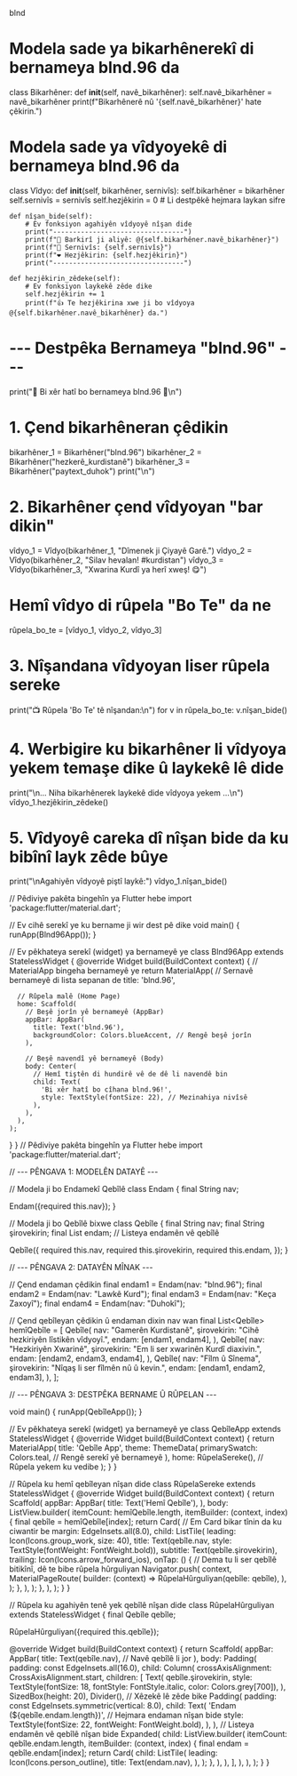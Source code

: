 blnd
# Modela sade ya bikarhênerekî di bernameya blnd.96 da
class Bikarhêner:
    def __init__(self, navê_bikarhêner):
        self.navê_bikarhêner = navê_bikarhêner
        print(f"Bikarhênerê nû '{self.navê_bikarhêner}' hate çêkirin.")

# Modela sade ya vîdyoyekê di bernameya blnd.96 da
class Vîdyo:
    def __init__(self, bikarhêner, sernivîs):
        self.bikarhêner = bikarhêner
        self.sernivîs = sernivîs
        self.hezjêkirin = 0 # Li destpêkê hejmara laykan sifre

    def nîşan_bide(self):
        # Ev fonksiyon agahiyên vîdyoyê nîşan dide
        print("---------------------------------")
        print(f"👤 Barkirî ji aliyê: @{self.bikarhêner.navê_bikarhêner}")
        print(f"📝 Sernivîs: {self.sernivîs}")
        print(f"❤️ Hezjêkirin: {self.hezjêkirin}")
        print("---------------------------------")

    def hezjêkirin_zêdeke(self):
        # Ev fonksiyon laykekê zêde dike
        self.hezjêkirin += 1
        print(f"👍 Te hezjêkirina xwe ji bo vîdyoya @{self.bikarhêner.navê_bikarhêner} da.")


# --- Destpêka Bernameya "blnd.96" ---

print("🌟 Bi xêr hatî bo bernameya blnd.96 🌟\n")

# 1. Çend bikarhêneran çêdikin
bikarhêner_1 = Bikarhêner("blnd.96")
bikarhêner_2 = Bikarhêner("hezkerê_kurdistanê")
bikarhêner_3 = Bikarhêner("paytext_duhok")
print("\n")

# 2. Bikarhêner çend vîdyoyan "bar dikin"
vîdyo_1 = Vîdyo(bikarhêner_1, "Dîmenek ji Çiyayê Garê.")
vîdyo_2 = Vîdyo(bikarhêner_2, "Silav hevalan! #kurdistan")
vîdyo_3 = Vîdyo(bikarhêner_3, "Xwarina Kurdî ya herî xweş! 😋")

# Hemî vîdyo di rûpela "Bo Te" da ne
rûpela_bo_te = [vîdyo_1, vîdyo_2, vîdyo_3]

# 3. Nîşandana vîdyoyan liser rûpela sereke
print("📺 Rûpela 'Bo Te' tê nîşandan:\n")
for v in rûpela_bo_te:
    v.nîşan_bide()

# 4. Werbigire ku bikarhêner li vîdyoya yekem temaşe dike û laykekê lê dide
print("\n... Niha bikarhênerek laykekê dide vîdyoya yekem ...\n")
vîdyo_1.hezjêkirin_zêdeke()

# 5. Vîdyoyê careka dî nîşan bide da ku bibînî layk zêde bûye
print("\nAgahiyên vîdyoyê piştî laykê:")
vîdyo_1.nîşan_bide()

// Pêdiviye pakêta bingehîn ya Flutter hebe
import 'package:flutter/material.dart';

// Ev cihê serekî ye ku bername ji wir dest pê dike
void main() {
  runApp(Blnd96App());
}

// Ev pêkhateya serekî (widget) ya bernameyê ye
class Blnd96App extends StatelessWidget {
  @override
  Widget build(BuildContext context) {
    // MaterialApp bingeha bernameyê ye
    return MaterialApp(
      // Sernavê bernameyê di lista sepanan de
      title: 'blnd.96',
      
      // Rûpela malê (Home Page)
      home: Scaffold(
        // Beşê jorîn yê bernameyê (AppBar)
        appBar: AppBar(
          title: Text('blnd.96'),
          backgroundColor: Colors.blueAccent, // Rengê beşê jorîn
        ),
        
        // Beşê navendî yê bernameyê (Body)
        body: Center(
          // Hemî tiştên di hundirê vê de dê li navendê bin
          child: Text(
            'Bi xêr hatî bo cîhana blnd.96!',
            style: TextStyle(fontSize: 22), // Mezinahiya nivîsê
          ),
        ),
      ),
    );
  }
}
// Pêdiviye pakêta bingehîn ya Flutter hebe
import 'package:flutter/material.dart';

// --- PÊNGAVA 1: MODELÊN DATAYÊ ---

// Modela ji bo Endamekî Qebîlê
class Endam {
  final String nav;

  Endam({required this.nav});
}

// Modela ji bo Qebîlê bixwe
class Qebîle {
  final String nav;
  final String şirovekirin;
  final List<Endam> endam; // Listeya endamên vê qebîlê

  Qebîle({
    required this.nav,
    required this.şirovekirin,
    required this.endam,
  });
}


// --- PÊNGAVA 2: DATAYÊN MÎNAK ---

// Çend endaman çêdikin
final endam1 = Endam(nav: "blnd.96");
final endam2 = Endam(nav: "Lawkê Kurd");
final endam3 = Endam(nav: "Keça Zaxoyî");
final endam4 = Endam(nav: "Duhokî");

// Çend qebîleyan çêdikin û endaman dixin nav wan
final List<Qebîle> hemîQebîle = [
  Qebîle(
    nav: "Gamerên Kurdistanê",
    şirovekirin: "Cihê hezkiriyên lîstikên vîdyoyî.",
    endam: [endam1, endam4],
  ),
  Qebîle(
    nav: "Hezkiriyên Xwarinê",
    şirovekirin: "Em li ser xwarinên Kurdî diaxivin.",
    endam: [endam2, endam3, endam4],
  ),
  Qebîle(
    nav: "Fîlm û Sînema",
    şirovekirin: "Nîqaş li ser fîlmên nû û kevin.",
    endam: [endam1, endam2, endam3],
  ),
];


// --- PÊNGAVA 3: DESTPÊKA BERNAME Û RÛPELAN ---

void main() {
  runApp(QebîleApp());
}

// Ev pêkhateya serekî (widget) ya bernameyê ye
class QebîleApp extends StatelessWidget {
  @override
  Widget build(BuildContext context) {
    return MaterialApp(
      title: 'Qebîle App',
      theme: ThemeData(
        primarySwatch: Colors.teal, // Rengê serekî yê bernameyê
      ),
      home: RûpelaSereke(), // Rûpela yekem ku vedibe
    );
  }
}

// Rûpela ku hemî qebîleyan nîşan dide
class RûpelaSereke extends StatelessWidget {
  @override
  Widget build(BuildContext context) {
    return Scaffold(
      appBar: AppBar(
        title: Text('Hemî Qebîle'),
      ),
      body: ListView.builder(
        itemCount: hemîQebîle.length,
        itemBuilder: (context, index) {
          final qebîle = hemîQebîle[index];
          return Card( // Em Card bikar tînin da ku ciwantir be
            margin: EdgeInsets.all(8.0),
            child: ListTile(
              leading: Icon(Icons.group_work, size: 40),
              title: Text(qebîle.nav, style: TextStyle(fontWeight: FontWeight.bold)),
              subtitle: Text(qebîle.şirovekirin),
              trailing: Icon(Icons.arrow_forward_ios),
              onTap: () {
                // Dema tu li ser qebîlê bitikînî, dê te bibe rûpela hûrguliyan
                Navigator.push(
                  context,
                  MaterialPageRoute(
                    builder: (context) => RûpelaHûrguliyan(qebîle: qebîle),
                  ),
                );
              },
            ),
          );
        },
      ),
    );
  }
}

// Rûpela ku agahiyên tenê yek qebîlê nîşan dide
class RûpelaHûrguliyan extends StatelessWidget {
  final Qebîle qebîle;

  RûpelaHûrguliyan({required this.qebîle});

  @override
  Widget build(BuildContext context) {
    return Scaffold(
      appBar: AppBar(
        title: Text(qebîle.nav), // Navê qebîlê li jor
      ),
      body: Padding(
        padding: const EdgeInsets.all(16.0),
        child: Column(
          crossAxisAlignment: CrossAxisAlignment.start,
          children: [
            Text(
              qebîle.şirovekirin,
              style: TextStyle(fontSize: 18, fontStyle: FontStyle.italic, color: Colors.grey[700]),
            ),
            SizedBox(height: 20),
            Divider(), // Xêzekê lê zêde bike
            Padding(
              padding: const EdgeInsets.symmetric(vertical: 8.0),
              child: Text(
                'Endam (${qebîle.endam.length})', // Hejmara endaman nîşan bide
                style: TextStyle(fontSize: 22, fontWeight: FontWeight.bold),
              ),
            ),
            // Listeya endamên vê qebîlê nîşan bide
            Expanded(
              child: ListView.builder(
                itemCount: qebîle.endam.length,
                itemBuilder: (context, index) {
                  final endam = qebîle.endam[index];
                  return Card(
                    child: ListTile(
                      leading: Icon(Icons.person_outline),
                      title: Text(endam.nav),
                    ),
                  );
                },
              ),
            ),
          ],
        ),
      ),
    );
  }
}
